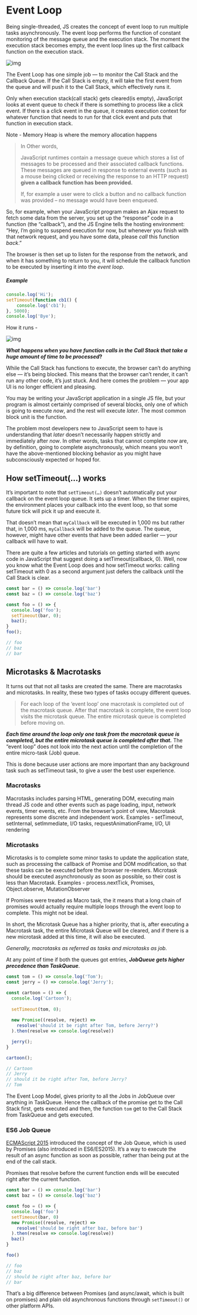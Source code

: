 # Event Loop

Being single-threaded, JS creates the concept of event loop to run multiple tasks asynchronously. The event loop performs the function of constant monitoring of the message queue and the execution stack. The moment the execution stack becomes empty, the event loop lines up the first callback function on the execution stack.

![img](https://docs.salmanfarooqui.com/JS/images/1_FA9NGxNB6-v1oI2qGEtlRQ.png)

The Event Loop has one simple job — to monitor the Call Stack and the Callback Queue. If the Call Stack is empty, it will take the first event from the queue and will push it to the Call Stack, which effectively runs it.

Only when execution stack(call stack) gets cleared(is empty), JavaScript looks at event queue to check if there is something to process like a click event. If there is a click event in the queue, it creates execution context for whatever function that needs to run for that click event and puts that function in execution stack.

Note - Memory Heap is where the memory allocation happens



> In Other words,
>
> JavaScript runtimes contain a message queue which stores a list of messages to be processed and their associated callback functions. These messages are queued in response to external events (such as a mouse being clicked or receiving the response to an HTTP request) **given a callback function has been provided.**
>
> If, for example a user were to click a button and no callback function was provided – no message would have been enqueued.



So, for example, when your JavaScript program makes an Ajax request to fetch some data from the server, you set up the “response” code in a function (the “callback”), and the JS Engine tells the hosting environment:
“Hey, I’m going to suspend execution for now, but whenever you finish with that network request, and you have some data, please *call* this function *back*.”

The browser is then set up to listen for the response from the network, and when it has something to return to you, it will schedule the callback function to be executed by inserting it into the *event loop*.



##### Example

```js
console.log('Hi');
setTimeout(function cb1() { 
    console.log('cb1');
}, 5000);
console.log('Bye');
```

How it runs -

![img](https://docs.salmanfarooqui.com/JS/images/1_TozSrkk92l8ho6d8JxqF_w.gif)



***What happens when you have function calls in the Call Stack that take a huge amount of time to be processed*?**

While the Call Stack has functions to execute, the browser can’t do anything else — it’s being blocked. This means that the browser can’t render, it can’t run any other code, it’s just stuck. And here comes the problem — your app UI is no longer efficient and pleasing.



You may be writing your JavaScript application in a single JS file, but your program is almost certainly comprised of several blocks, only one of which is going to execute *now*, and the rest will execute *later*. The most common block unit is the function.

The problem most developers new to JavaScript seem to have is understanding that *later* doesn’t necessarily happen strictly and immediately after *now*. In other words, tasks that cannot complete *now* are, by definition, going to complete asynchronously, which means you won’t have the above-mentioned blocking behavior as you might have subconsciously expected or hoped for.



## How setTimeout(…) works

It’s important to note that `setTimeout(…)` doesn’t automatically put your callback on the event loop queue. It sets up a timer. When the timer expires, the environment places your callback into the event loop, so that some future tick will pick it up and execute it.

That doesn’t mean that `myCallback` will be executed in 1,000 ms but rather that, in 1,000 ms, `myCallback` will be added to the queue. The queue, however, might have other events that have been added earlier — your callback will have to wait.

There are quite a few articles and tutorials on getting started with async code in JavaScript that suggest doing a setTimeout(callback, 0). Well, now you know what the Event Loop does and how setTimeout works: calling setTimeout with 0 as a second argument just defers the callback until the Call Stack is clear.



```js
const bar = () => console.log('bar')
const baz = () => console.log('baz')

const foo = () => {
  console.log('foo');
  setTimeout(bar, 0);
  baz();
}
foo();

// foo
// baz
// bar
```





## Microtasks & Macrotasks

It turns out that not all tasks are created the same. There are macrotasks and microtasks. In reality, these two types of tasks occupy different queues.

> For each loop of the ‘event loop’ one macrotask is completed out of the macrotask queue. After that macrotask is complete, the event loop visits the microtask queue. The entire microtask queue is completed before moving on.



***Each time around the loop only one task from the macrotask queue is completed, but the entire microtask queue is completed after that.*** The “event loop” does not look into the next action until the completion of the entire micro-task (Job) queue.

This is done because user actions are more important than any background task such as setTimeout task, to give a user the best user experience.



### Macrotasks

Macrotasks includes parsing HTML, generating DOM, executing main thread JS code and other events such as page loading, input, network events, timer events, etc. From the browser’s point of view, Macrotask represents some discrete and independent work. Examples - setTimeout, setInternal, setImmediate, I/O tasks, requestAnimationFrame, I/O, UI rendering



### Microtasks

Microtasks is to complete some minor tasks to update the application state, such as processing the callback of Promise and DOM modification, so that these tasks can be executed before the browser re-renders. Microtask should be executed asynchronously as soon as possible, so their cost is less than Macrotask. Examples - process.nextTick, Promises, Object.observe, MutationObserver

If Promises were treated as Macro task, the it means that a long chain of promises would actually require multiple loops through the event loop to complete. This might not be ideal. 



In short, the Microtask Queue has a higher priority, that is, after executing a Macrotask task, the entire Microtask Queue will be cleared, and if there is a new microtask added at this time, it will also be executed.



*Generally, macrotasks as referred as tasks and microtasks as job.*



At any point of time if both the queues got entries, ***JobQueue gets higher precedence than TaskQueue***.

```js
const tom = () => console.log('Tom');
const jerry = () => console.log('Jerry');

const cartoon = () => {
  console.log('Cartoon');
    
  setTimeout(tom, 0);
    
  new Promise((resolve, reject) =>
    resolve('should it be right after Tom, before Jerry?')
  ).then(resolve => console.log(resolve))

  jerry();
}

cartoon();

// Cartoon
// Jerry
// should it be right after Tom, before Jerry?
// Tom
```

The Event Loop Model, gives priority to all the Jobs in JobQueue over anything in TaskQueue. Hence the callback of the promise get to the Call Stack first, gets executed and then, the function `tom` get to the Call Stack from TaskQueue and gets executed.



### ES6 Job Queue

[ECMAScript 2015](https://flaviocopes.com/ecmascript/) introduced the concept of the Job Queue, which is used by Promises (also introduced in ES6/ES2015). It’s a way to execute the result of an async function as soon as possible, rather than being put at the end of the call stack.

Promises that resolve before the current function ends will be executed right after the current function.

```js
const bar = () => console.log('bar')
const baz = () => console.log('baz')

const foo = () => {
  console.log('foo')
  setTimeout(bar, 0)
  new Promise((resolve, reject) =>
    resolve('should be right after baz, before bar')
  ).then(resolve => console.log(resolve))
  baz()
}

foo()

// foo
// baz
// should be right after baz, before bar
// bar
```

That’s a big difference between Promises (and async/await, which is built on promises) and plain old asynchronous functions through `setTimeout()` or other platform APIs.